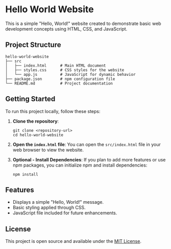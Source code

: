 # Hello World Website

This is a simple "Hello, World!" website created to demonstrate basic web development concepts using HTML, CSS, and JavaScript.

## Project Structure

```
hello-world-website
├── src
│   ├── index.html      # Main HTML document
│   ├── styles.css      # CSS styles for the website
│   └── app.js          # JavaScript for dynamic behavior
├── package.json        # npm configuration file
└── README.md           # Project documentation
```

## Getting Started

To run this project locally, follow these steps:

1. **Clone the repository**:
   ```
   git clone <repository-url>
   cd hello-world-website
   ```

2. **Open the `index.html` file**:
   You can open the `src/index.html` file in your web browser to view the website.

3. **Optional - Install Dependencies**:
   If you plan to add more features or use npm packages, you can initialize npm and install dependencies:
   ```
   npm install
   ```

## Features

- Displays a simple "Hello, World!" message.
- Basic styling applied through CSS.
- JavaScript file included for future enhancements.

## License

This project is open source and available under the [MIT License](LICENSE).